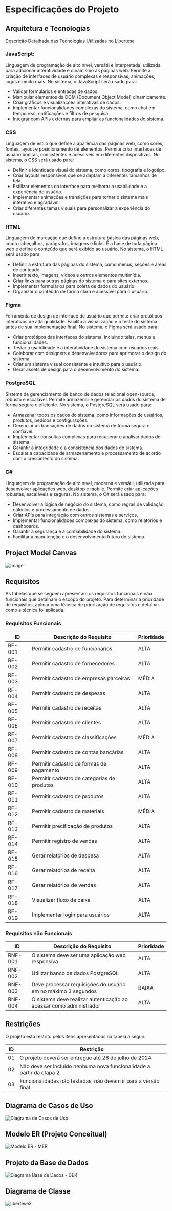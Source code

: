 # Especificações do Projeto

## Arquitetura e Tecnologias

Descrição Detalhada das Tecnologias Utilizadas no Libertese

### JavaScript:
Linguagem de programação de alto nível, versátil e interpretada, utilizada para adicionar interatividade e dinamismo às páginas web.
Permite a criação de interfaces de usuário complexas e responsivas, animações, jogos e muito mais.
No sistema, o JavaScript será usado para:
- Validar formulários e entradas de dados.
- Manipular elementos da DOM (Document Object Model) dinamicamente.
- Criar gráficos e visualizações interativas de dados.
- Implementar funcionalidades complexas do sistema, como chat em tempo real, notificações e filtros de pesquisa.
- Integrar com APIs externas para ampliar as funcionalidades do sistema.

### CSS
Linguagem de estilo que define a aparência das páginas web, como cores, fontes, layout e posicionamento de elementos.
Permite criar interfaces de usuário bonitas, consistentes e acessíveis em diferentes dispositivos.
No sistema, o CSS será usado para:
- Definir a identidade visual do sistema, como cores, tipografia e logotipo.
- Criar layouts responsivos que se adaptam a diferentes tamanhos de tela.
- Estilizar elementos da interface para melhorar a usabilidade e a experiência do usuário.
- Implementar animações e transições para tornar o sistema mais interativo e agradável.
- Criar diferentes temas visuais para personalizar a experiência do usuário.

### HTML
Linguagem de marcação que define a estrutura básica das páginas web, como cabeçalhos, parágrafos, imagens e links.
É a base de toda página web e define o conteúdo que será exibido ao usuário.
No sistema, o HTML será usado para:
- Definir a estrutura das páginas do sistema, como menus, seções e áreas de conteúdo.
- Inserir texto, imagens, vídeos e outros elementos multimídia.
- Criar links para outras páginas do sistema e para sites externos.
- Implementar formulários para coleta de dados do usuário.
- Organizar o conteúdo de forma clara e acessível para o usuário.

### Figma
Ferramenta de design de interface de usuário que permite criar protótipos interativos de alta qualidade.
Facilita a visualização e o teste do sistema antes de sua implementação final.
No sistema, o Figma será usado para:
- Criar protótipos das interfaces do sistema, incluindo telas, menus e funcionalidades.
- Testar a usabilidade e a interatividade do sistema com usuários reais.
- Colaborar com designers e desenvolvedores para aprimorar o design do sistema.
- Criar um sistema visual consistente e intuitivo para o usuário.
- Gerar assets de design para o desenvolvimento do sistema.

### PostgreSQL
Sistema de gerenciamento de banco de dados relacional open-source, robusto e escalável.
Permite armazenar e gerenciar os dados do sistema de forma segura e eficiente.
No sistema, o PostgreSQL será usado para:
- Armazenar todos os dados do sistema, como informações de usuários, produtos, pedidos e configurações.
- Gerenciar as transações de dados do sistema de forma segura e confiável.
- Implementar consultas complexas para recuperar e analisar dados do sistema.
- Garantir a integridade e a consistência dos dados do sistema.
- Escalar a capacidade de armazenamento e processamento de acordo com o crescimento do sistema.

### C#
Linguagem de programação de alto nível, moderna e versátil, utilizada para desenvolver aplicações web, desktop e mobile.
Permite criar aplicações robustas, escaláveis e seguras.
No sistema, o C# será usado para:
- Desenvolver a lógica de negócio do sistema, como regras de validação, cálculos e processamento de dados.
- Criar APIs para integração com outros sistemas e serviços.
- Implementar funcionalidades complexas do sistema, como relatórios e dashboards.
- Garantir a segurança e a confiabilidade do sistema.
- Facilitar a manutenção e o desenvolvimento futuro do sistema.


## Project Model Canvas

![image](https://github.com/ICEI-PUC-Minas-PMV-ADS/pmv-ads-2024-1-e5-proj-empext-t1-libertese/assets/60409021/b274fdfd-8fdb-4b8e-84f1-e1d01c3a56ab)

## Requisitos

As tabelas que se seguem apresentam os requisitos funcionais e não funcionais que detalham o escopo do projeto. Para determinar a prioridade de requisitos, aplicar uma técnica de priorização de requisitos e detalhar como a técnica foi aplicada.

### Requisitos Funcionais


| ID       | Descrição do Requisito                              | Prioridade |
|----------|-----------------------------------------------------|------------|
| RF-001   | Permitir cadastro de funcionários                   | ALTA       |
| RF-002   | Permitir cadastro de fornecedores                   | ALTA       |
| RF-003   | Permitir cadastro de empresas parceiras             | MÉDIA      |
| RF-004   | Permitir cadastro de despesas                       | ALTA       |
| RF-005   | Permitir cadastro de receitas                       | ALTA       |
| RF-006   | Permitir cadastro de clientes                       | ALTA       |
| RF-007   | Permitir cadastro de classificações                 | MÉDIA      |
| RF-008   | Permitir cadastro de contas bancárias               | ALTA       |
| RF-009   | Permitir cadastro de formas de pagamento            | ALTA       |
| RF-010   | Permitir cadastro de categorias de produtos         | ALTA       |
| RF-011   | Permitir cadastro de produtos                       | ALTA       |
| RF-012   | Permitir cadastro de materiais                      | MÉDIA      |
| RF-013   | Permitir precificação de produtos                   | ALTA       |
| RF-014   | Permitir registro de vendas                         | ALTA       |
| RF-015   | Gerar relatórios de despesa                         | ALTA       |
| RF-016   | Gerar relatórios de receita                         | ALTA       |
| RF-017   | Gerar relatórios de vendas                          | ALTA       |
| RF-018   | Visualizar fluxo de caixa                           | ALTA       |
| RF-019   | Implementar login para usuários                     | ALTA       |

### Requisitos não Funcionais

| ID      | Descrição do Requisito                                    | Prioridade |
|---------|-----------------------------------------------------------|------------|
| RNF-001 | O sistema deve ser uma aplicação web responsiva           | ALTA       |
| RNF-002 | Utilizar banco de dados PostgreSQL                        | ALTA       |
| RNF-003 | Deve processar requisições do usuário em no máximo 3 segundos | BAIXA   |
| RNF-004 | O sistema deve realizar autenticação ao acessar como administrador | ALTA  |


## Restrições

O projeto está restrito pelos itens apresentados na tabela a seguir.

|ID| Restrição                                             |
|--|-------------------------------------------------------|
|01| O projeto deverá ser entregue até 26 de julho de 2024 |
|02| Não deve ser incluído nenhuma nova funcionalidade a partir da etapa 2 |
|03| Funcionalidades não testadas, não devem ir para a versão final |


## Diagrama de Casos de Uso
![Diagrama de Casos de Uso](https://github.com/ICEI-PUC-Minas-PMV-ADS/pmv-ads-2024-1-e5-proj-empext-t1-libertese/assets/86004024/ada7e19e-022d-4f29-8a8d-9f2f00f456c1)

## Modelo ER (Projeto Conceitual)

![Modelo ER - MER](https://raw.githubusercontent.com/ICEI-PUC-Minas-PMV-ADS/pmv-ads-2024-1-e5-proj-empext-t1-libertese/main/documentos/img/MER_Libertese.jpg)

## Projeto da Base de Dados

![Diagrama Base de Dados - DER](https://raw.githubusercontent.com/ICEI-PUC-Minas-PMV-ADS/pmv-ads-2024-1-e5-proj-empext-t1-libertese/main/documentos/img/DER%20_LIbertese.jpg)

## Diagrama de Classe

![libertese3](https://github.com/ICEI-PUC-Minas-PMV-ADS/pmv-ads-2024-1-e5-proj-empext-t1-libertese/assets/103225367/51c20fa7-9d13-47d2-821a-c04cc4fbfc4b)




